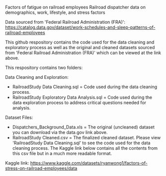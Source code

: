 Factors of fatigue on railroad employees
Railroad dispatcher data on demographics, work, lifestyle, and stress factors

Data sourced from 'Federal Railroad Administration (FRA)': https://catalog.data.gov/dataset/work-schedules-and-sleep-patterns-of-railroad-employees

This github respository contains the code used for the data cleaning and exploratory process as well as the original and cleaned datasets sourced from 'Federal Railroad Administration (FRA)' which can be viewed at the link above.

This respository contains two folders:

Data Cleaning and Exploration:
- RailroadStudy Data Cleaning.sql = Code used during the data cleaning process.
- RailroadStudy Exploratory Data Analysis.sql = Code used during the data exploration process to address critical questions needed for analysis.

Dataset Files:
- Dispatchers_Background_Data.xls = The original (uncleaned) dataset you can download via the data.gov link above.
- RailroadStudy Cleaned.csv = The finalized cleaned dataset. Please view 'RailroadStudy Data Cleaning.sql' to see the code used for the data cleaning process. The Kaggle link below contains all the contents from this csv file but in a much more readable format.

Kaggle link: https://www.kaggle.com/datasets/ryanwong1/factors-of-stress-on-railroad-employees/data
